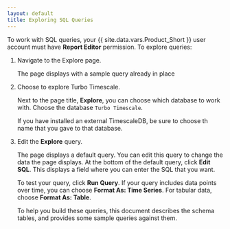 ```yaml
---
layout: default
title: Exploring SQL Queries
---
```


To work with SQL queries, your {{ site.data.vars.Product_Short }} user account must have 
**Report Editor** permission. To explore queries:

1. Navigate to the Explore page.
   
   The page displays with a sample query already in place
   
2. Choose to explore Turbo Timescale.
   
   Next to the page title, **Explore**, you can choose which database to work with. Choose the 
   database `Turbo Timescale`. 
   
   If you have installed an external TimescaleDB, be sure to choose th name that you gave to that database. 
   
4. Edit the **Explore** query.

   The page displays a default query.  You can edit this query to change the data the page displays.
   At the bottom of the default query, click <b>Edit SQL</b>. This displays a field where you can enter the SQL that you want.
   
   To test your query, click **Run Query**. If your query includes data points over time, you can choose 
   **Format As: Time Series**. For tabular data, choose **Format As: Table**.
   
   To help you build these queries, this document describes the schema tables, and provides some sample queries against them.
   

